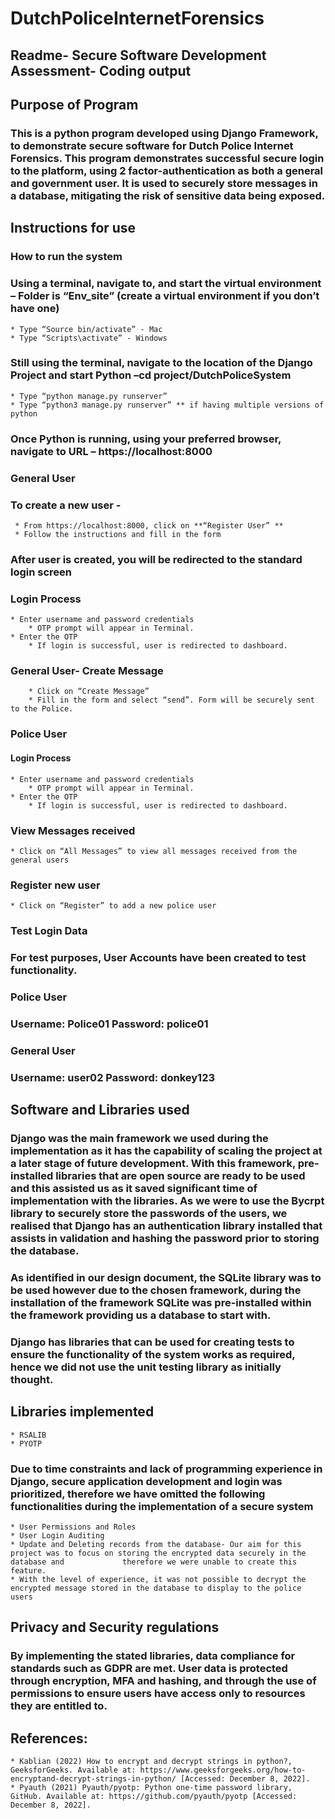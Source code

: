 # DutchPoliceInternetForensics
## Readme- Secure Software Development Assessment- Coding output




## Purpose of Program
### This is a python program developed using Django Framework, to demonstrate secure software for Dutch Police Internet Forensics.  This program demonstrates successful secure login to the platform, using 2 factor-authentication as both a general and government user. It is used to securely store messages in a database, mitigating the risk of sensitive data being exposed. 


##  Instructions for use 

###  How to run the system 
### Using a terminal, navigate to, and start the virtual environment – Folder is “Env_site” (create a virtual environment if you don’t have one)
    * Type “Source bin/activate” - Mac
    * Type “Scripts\activate” - Windows
### Still using the terminal, navigate to the location of the Django Project and start Python –cd project/DutchPoliceSystem
    * Type “python manage.py runserver” 
    * Type “python3 manage.py runserver” ** if having multiple versions of python

### Once Python is running, using your preferred browser, navigate to URL – https://localhost:8000

### General User
### To create a new user - 
     * From https://localhost:8000, click on **“Register User” **
     * Follow the instructions and fill in the form
### After user is created, you will be redirected to the standard login screen

### Login Process 
    * Enter username and password credentials
        * OTP prompt will appear in Terminal. 
    * Enter the OTP 
        * If login is successful, user is redirected to dashboard.

### General User- Create Message 
        * Click on “Create Message” 
        * Fill in the form and select “send”. Form will be securely sent to the Police.

###  Police User 
#### Login Process 
    * Enter username and password credentials
        * OTP prompt will appear in Terminal. 
    * Enter the OTP 
        * If login is successful, user is redirected to dashboard.

###  View Messages received 
    * Click on “All Messages” to view all messages received from the general users

### Register new user
    * Click on “Register” to add a new police user

###  Test Login Data 
### For test purposes, User Accounts have been created to test functionality.

###  Police User 
### Username: Police01    Password: police01
###  General User 
### Username: user02    Password: donkey123 

## Software and Libraries used 

### Django was the main framework we used during the implementation as it has the capability of scaling the project at a later stage of future development. With this framework, pre-installed libraries that are open source are ready to be used and this assisted us as it saved significant time of implementation with the libraries. As we were to use the Bycrpt library to securely store the passwords of the users, we realised that Django has an authentication library installed that assists in validation and hashing the password prior to storing the database.
### As identified in our design document, the SQLite library was to be used however due to the chosen framework, during the installation of the framework SQLite was pre-installed within the framework providing us a database to start with.
### Django has libraries that can be used for creating tests to ensure the functionality of the system works as required, hence we did not use the unit testing library as initially thought.  

## Libraries implemented
    * RSALIB 
    * PYOTP 
### Due to time constraints and lack of programming experience in Django, secure application development and login was prioritized, therefore we have omitted the following functionalities during the implementation of a secure system
    * User Permissions and Roles
    * User Login Auditing
    * Update and Deleting records from the database- Our aim for this project was to focus on storing the encrypted data securely in the database and             therefore we were unable to create this feature.
    * With the level of experience, it was not possible to decrypt the encrypted message stored in the database to display to the police users



## Privacy and Security regulations
### By implementing the stated libraries, data compliance for standards such as GDPR are met. User data is protected through encryption, MFA and hashing, and through the use of permissions to ensure users have access only to resources they are entitled to.

## References:
    * Kablian (2022) How to encrypt and decrypt strings in python?, GeeksforGeeks. Available at: https://www.geeksforgeeks.org/how-to-encryptand-decrypt-strings-in-python/ [Accessed: December 8, 2022].
    * Pyauth (2021) Pyauth/pyotp: Python one-time password library, GitHub. Available at: https://github.com/pyauth/pyotp [Accessed: December 8, 2022]. 


